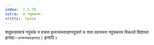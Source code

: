 ```yaml
---
index:  7.1.79
sutra:  वा नपुंसकस्य।
vritti:  nyasa
---
```


शतुप्रत्ययमात्रं नपुंसके न वत्र्तत इत्यभ्यस्तादह्गादुसरो यः शता तदन्तस्य नपुंसकस्य विकल्पो विज्ञायत इत्याह--`अभ्यास्तादङ्गात्()` इत्यादि॥
